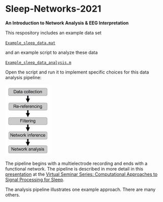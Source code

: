 # Sleep-Networks-2021
 
**An Introduction to Network Analysis & EEG Interpretation**

This respository includes an example data set 

[`Example_sleep_data.mat`](Example_sleep_data.mat)

and an example script to analyze these data

[`Example_sleep_data_analysis.m`](Example_sleep_data_analysis.m)

Open the script and run it to implement specific choices for this data analysis pipeline:

![](images/pipeline.png)

The pipeline begins with a multielectrode recording and ends with a functional network. The pipeline is described in more detail in this [presentation](https://github.com/Mark-Kramer/Sleep-Networks-2021/blob/master/Sleep-Networks-2021.pdf) at the [Virtual Seminar Series: Computational Approaches to Signal Processing for Sleep](https://prerau.bwh.harvard.edu/seminar/).

The analysis pipeline illustrates one example approach. There are many others.
